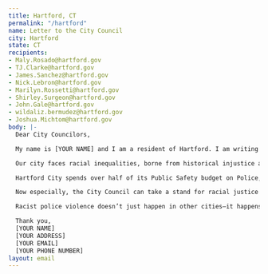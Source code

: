 ```yaml
---
title: Hartford, CT
permalink: "/hartford"
name: Letter to the City Council
city: Hartford
state: CT
recipients:
- Maly.Rosado@hartford.gov
- TJ.Clarke@hartford.gov
- James.Sanchez@hartford.gov
- Nick.Lebron@hartford.gov
- Marilyn.Rossetti@hartford.gov
- Shirley.Surgeon@hartford.gov
- John.Gale@hartford.gov
- wildaliz.bermudez@hartford.gov
- Joshua.Michtom@hartford.gov
body: |-
  Dear City Councilors,

  My name is [YOUR NAME] and I am a resident of Hartford. I am writing to demand that the Hartford City reduce the Hartford Police Department budget. Hartford’s needs must be addressed by the provision of care, and not the threat of violence. We must invest in public services that build towards “a free and fair society” rather than an armed force that endangers us.

  Our city faces racial inequalities, borne from historical injustice and brought into sharp relief by the COVID-19 epidemic, that can’t be solved by policing. Hartford is intensely segregated, and deals with the issues of extreme income inequality between Hartford City, and suburbs like West Hartford. Members of our community live in tight quarters and on lean budgets–this before a pandemic stole three months of wages, and counting. Thousands of us are becoming food-insecure and are at risk of eviction as soon as the ban is lifted. Essential educators are living on starvation pay while repeated and overwhelming community demands to right this glaring injustice are ignored.

  Hartford City spends over half of its Public Safety budget on Police, when that money could be better reallocated toward improving addiction and mental health services, providing permanent housing for our unhoused neighbors, and improving city infrastructure.

  Now especially, the City Council can take a stand for racial justice by significantly defunding policing and investing in Black and Brown communities–starting with cutting the least transparent and most harmful parts of the Hartford Police Department budget.

  Racist police violence doesn’t just happen in other cities–it happens here in Hartford too. We see it in the disproportionate imprisonment of Black people, and in the racialized inequality that is prevalent in Hartford. The City Council must stop investing in targeted criminalization and surveillance, and fund what Black and Brown communities need to be safe and healthy:\ COVID19 relief, housing, healthcare, treatment, healing, cooperative businesses, community centers, community-led organizations and projects.

  Thank you,
  [YOUR NAME]
  [YOUR ADDRESS]
  [YOUR EMAIL]
  [YOUR PHONE NUMBER]
layout: email
---
```


